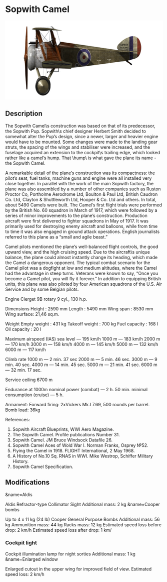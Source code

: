 # Sopwith Camel

![sopcamel](../images/sopcamel.png)

## Description

The Sopwith Camel\s construction was based on that of its predecessor, the Sopwith Pup. Sopwith\s chief designer Herbert Smith decided to somewhat alter the Pup’s design, since a newer, larger and heavier engine would have to be mounted. Some changes were made to the landing gear struts, the spacing of the wings and stabiliser were increased, and the fuselage acquired an extension to the cockpit\s trailing edge, which looked rather like a camel’s hump. That \hump\ is what gave the plane its name - the Sopwith Camel.

A remarkable detail of the plane’s construction was its compactness: the pilot’s seat, fuel tanks, machine guns and engine were all installed very close together. In parallel with the work of the main Sopwith factory, the plane was also assembled by a number of other companies such as Ruston Proctor Co, Portholme Aerodrome Ltd, Boulton & Paul Ltd, British Caudron Co. Ltd, Clayton & Shuttleworth Ltd, Hooper & Co. Ltd and others. In total, about 5490 Camels were built. The Camel’s first flight trials were performed by the British No. 60 squadron in March of 1917, which were followed by a series of minor improvements to the plane’s construction. Production aircraft were first delivered to fighter squadrons in May of 1917. It was primarily used for destroying enemy aircraft and balloons, while from time to time it was also engaged in ground attack operations. English journalists referred to this plane as a “small and agile beast.”

Camel pilots mentioned the plane’s well-balanced flight controls, the good upward view, and the high cruising speed. Due to the aircraft\s unique balance, the plane could almost instantly change its heading, which made the Camel a dangerous opponent. The typical combat scenario for the Camel pilot was a dogfight at low and medium altitudes, where the Camel had the advantage in steep turns. Veterans were known to say, “Once you become a Camel pilot, you will fly it forever.” In addition to equipping British units, this plane was also piloted by four American squadrons of the U.S. Air Service and by some Belgian pilots.


Engine
Clerget 9B rotary 9 cyl., 130 h.p.

Dimensions
Height : 2590 mm
Length : 5490 mm
Wing span : 8530 mm
Wing surface: 21,46 sq.m.

Weight
Empty weight : 431 kg
Takeoff weight : 700 kg
Fuel capacity : 168 l
Oil capacity : 20 l

Maximum airspeed (IAS)
sea level — 195 km/h
1000 m — 183 km/h
2000 m — 170 km/h
3000 m — 158 km/h
4000 m — 145 km/h
5000 m — 132 km/h
6000 m — 117 km/h

Climb rate
1000 m — 2 min. 37 sec
2000 m — 5 min. 46 sec.
3000 m — 9 min. 40 sec.
4000 m — 14 min. 45 sec.
5000 m — 21 min. 41 sec.
6000 m — 32 min. 17 sec.

Service ceiling 6700 m

Endurance at 1000m
nominal power (combat) — 2 h. 50 min.
minimal consumption (cruise) — 5 h.

Armament:
Forward firing: 2хVickers Mk.I 7.69, 500 rounds per barrel.
Bomb load: 36kg

References:
1) Sopwith Aircraft Blueprints, WWI Aero Magazine.
2) The Sopwith Camel. Profile publications Number 31.
3) Sopwith Camel. JM Bruce Windsock Datafile 26.
4) Sopwith Camel Aces of Wold War I.  Norman Franks, Osprey №52.
5) Flying the Camel in 1918. FLIGHT International, 2 May 1968.
6) A History of No.10 Sq. RNAS in WWI. Mike Westrop, Schiffer Military History.
7) Sopwith Camel Specification.

## Modifications
&name=Aldis

Aldis Refractor-type Collimator Sight
Additional mass: 2 kg
&name=Cooper bombs

Up to 4 x 11 kg (24 lb) Cooper General Purpose Bombs
Additional mass: 56 kg
Ammunition mass: 44 kg
Racks mass: 12 kg
Estimated speed loss before drop: 2 km/h
Estimated speed loss after drop: 1 km/
### Cockpit light

Cockpit illumination lamp for night sorties
Additional mass: 1 kg
&name=Enlarged window

Enlarged cutout in the upper wing for improved field of view.
Estimated speed loss: 2 km/h
